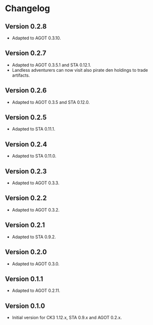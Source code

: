 # Changelog

## Version 0.2.8

* Adapted to AGOT 0.3.10.

## Version 0.2.7

* Adapted to AGOT 0.3.5.1 and STA 0.12.1.
* Landless adventurers can now visit also pirate den holdings to trade artifacts.

## Version 0.2.6

* Adapted to AGOT 0.3.5 and STA 0.12.0.

## Version 0.2.5

* Adapted to STA 0.11.1.

## Version 0.2.4

* Adapted to STA 0.11.0.

## Version 0.2.3

* Adapted to AGOT 0.3.3.

## Version 0.2.2

* Adapted to AGOT 0.3.2.

## Version 0.2.1

* Adapted to STA 0.9.2.

## Version 0.2.0

* Adapted to AGOT 0.3.0.

## Version 0.1.1

* Adapted to AGOT 0.2.11.

## Version 0.1.0

* Initial version for CK3 1.12.x, STA 0.9.x and AGOT 0.2.x.
